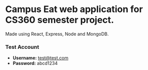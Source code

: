 # Campus Eat web application for CS360 semester project.

Made using React, Express, Node and MongoDB.

### Test Account

- **Username:** test@test.com
- **Password:** abcd1234
